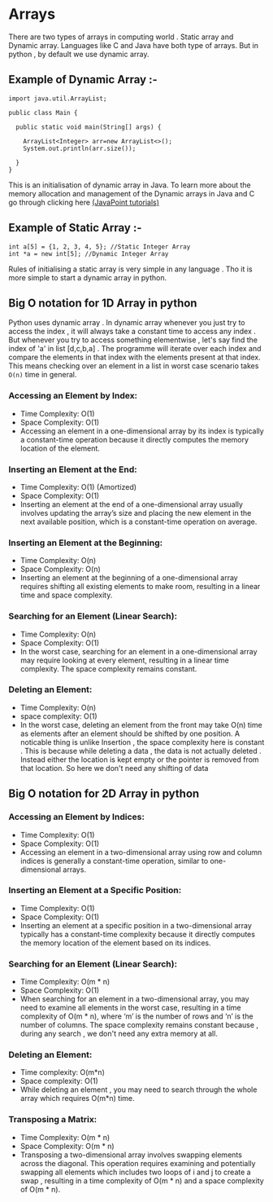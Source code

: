 # Arrays

There are two types of arrays in computing world . Static array and Dynamic array. Languages like C and Java have both type of arrays. But in python , by default we use dynamic array. 

## Example of Dynamic Array :- 
```
import java.util.ArrayList;

public class Main {

  public static void main(String[] args) {
      
    ArrayList<Integer> arr=new ArrayList<>();
    System.out.println(arr.size());
      
  }
}
```

This is an initialisation of dynamic array in Java. To learn more about the memory allocation and management of the Dynamic arrays in Java and C go through clicking here [(JavaPoint tutorials)](https://www.javatpoint.com/dynamic-array-in-java)

## Example of Static Array :- 

```
int a[5] = {1, 2, 3, 4, 5}; //Static Integer Array
int *a = new int[5]; //Dynamic Integer Array
```
Rules of initialising a static array is very simple in any language . Tho it is more simple to start a dynamic array in python.

## Big O notation for 1D Array in python

Python uses dynamic array . In dynamic array whenever you just try to access the index , it will always take a constant time to access any index . But whenever you try to access something elementwise , let's say find the index of 'a' in list [d,c,b,a] . The programme will iterate over each index and compare the elements in that index with the elements present at that index. This means checking over an element in a list in worst case scenario takes `O(n)` time in general.

### Accessing an Element by Index:
- Time Complexity: O(1)
- Space Complexity: O(1)
- Accessing an element in a one-dimensional array by its index is typically a constant-time operation because it directly computes the memory location of the element.

### Inserting an Element at the End:
- Time Complexity: O(1) (Amortized)
- Space Complexity: O(1)
- Inserting an element at the end of a one-dimensional array usually involves updating the array’s size and placing the new element in the next available position, which is a constant-time operation on average.

### Inserting an Element at the Beginning:
- Time Complexity: O(n)
- Space Complexity: O(n)
- Inserting an element at the beginning of a one-dimensional array requires shifting all existing elements to make room, resulting in a linear time and space complexity.

### Searching for an Element (Linear Search):
- Time Complexity: O(n)
- Space Complexity: O(1)
- In the worst case, searching for an element in a one-dimensional array may require looking at every element, resulting in a linear time complexity. The space complexity remains constant.

### Deleting an Element:
- Time Complexity: O(n)
- space complexity: O(1)
- In the worst case, deleting an element from the front may take O(n) time as elements after an element should be shifted by one position. A noticable thing is unlike Insertion , the space complexity here is constant . This is because while deleting a data , the data is not actually deleted . Instead either the location is kept empty or the pointer is removed from that location. So here we don't need any shifting of data

## Big O notation for 2D Array in python

### Accessing an Element by Indices:
- Time Complexity: O(1)
- Space Complexity: O(1)
- Accessing an element in a two-dimensional array using row and column indices is generally a constant-time operation, similar to one-dimensional arrays.

### Inserting an Element at a Specific Position:
- Time Complexity: O(1)
- Space Complexity: O(1)
- Inserting an element at a specific position in a two-dimensional array typically has a constant-time complexity because it directly computes the memory location of the element based on its indices.

### Searching for an Element (Linear Search):
- Time Complexity: O(m * n)
- Space Complexity: O(1)
- When searching for an element in a two-dimensional array, you may need to examine all elements in the worst case, resulting in a time complexity of O(m * n), where ‘m’ is the number of rows and ‘n’ is the number of columns. The space complexity remains constant because , during any search , we don't need any extra memory at all.

### Deleting an Element:
- Time complexity: O(m*n)
- Space complexity: O(1)
- While deleting an element , you may need to search through the whole array which requires O(m*n) time. 

### Transposing a Matrix:
- Time Complexity: O(m * n)
- Space Complexity: O(m * n)
- Transposing a two-dimensional array involves swapping elements across the diagonal. This operation requires examining and potentially swapping all elements which includes two loops of i and j to create a swap , resulting in a time complexity of O(m * n) and a space complexity of O(m * n).




